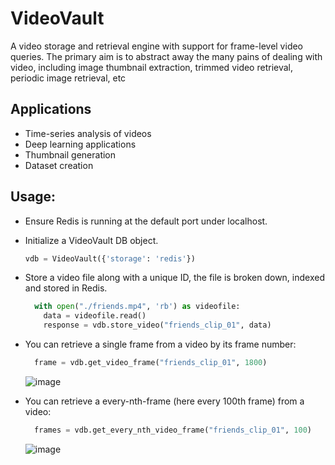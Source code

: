 # VideoVault
A video storage and retrieval engine with support for frame-level video queries.
The primary aim is to abstract away the many pains of dealing with video, including image thumbnail extraction, trimmed video retrieval, periodic image retrieval, etc

## Applications

-  Time-series analysis of videos
-  Deep learning applications
-  Thumbnail generation
-  Dataset creation

## Usage:
- Ensure Redis is running at the default port under localhost.

- Initialize a VideoVault DB object.

  ```python 
  vdb = VideoVault({'storage': 'redis'})
  ```
- Store a video file along with a unique ID, the file is broken down, indexed and stored in Redis.
  ```python
    with open("./friends.mp4", 'rb') as videofile:
      data = videofile.read()
      response = vdb.store_video("friends_clip_01", data)
  ```
- You can retrieve a single frame from a video by its frame number:
  ```python
    frame = vdb.get_video_frame("friends_clip_01", 1800)
  ```
  ![image](https://user-images.githubusercontent.com/2308001/115821903-a19f5c00-a3d1-11eb-8c59-41c88f8ac8f3.png)
  
- You can retrieve a every-nth-frame (here every 100th frame) from a video:
  ```python
    frames = vdb.get_every_nth_video_frame("friends_clip_01", 100)
  ```
  ![image](https://user-images.githubusercontent.com/2308001/115821891-9c421180-a3d1-11eb-9aff-37e2176f7283.png)

